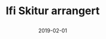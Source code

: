 ---
title: |
  Ifi Skitur arrangert
tags: cyb, minor
year: 2019
date: 2019-02-01
sources:
  - https://webcache.googleusercontent.com/search?q=cache:yTLMohiIWVUJ:https://www.evensi.com/ifi-skitur-gaustadalleen-23-0373-oslo-norway/277774032+&cd=3&hl=en&ct=clnk&gl=no Evensi event page (cached)
view: none
---